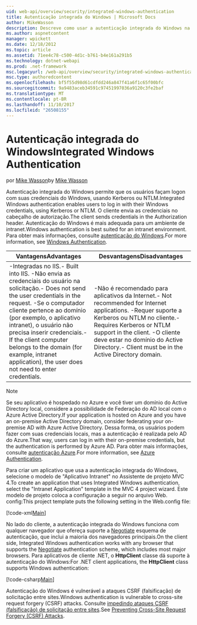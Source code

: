 ```yaml
---
uid: web-api/overview/security/integrated-windows-authentication
title: Autenticação integrada do Windows | Microsoft Docs
author: MikeWasson
description: Descreve como usar a autenticação integrada do Windows na API da Web do ASP.NET.
ms.author: aspnetcontent
manager: wpickett
ms.date: 12/18/2012
ms.topic: article
ms.assetid: 71ee4c78-c500-4d1c-b761-b4e161a291b5
ms.technology: dotnet-webapi
ms.prod: .net-framework
msc.legacyurl: /web-api/overview/security/integrated-windows-authentication
msc.type: authoredcontent
ms.openlocfilehash: bf5f55d98d61cdfdd246a847f41a6f1c65f00bfc
ms.sourcegitcommit: 9a9483aceb34591c97451997036a9120c3fe2baf
ms.translationtype: MT
ms.contentlocale: pt-BR
ms.lasthandoff: 11/10/2017
ms.locfileid: "26508155"
---
```

<a name="integrated-windows-authentication"></a><span data-ttu-id="8f6e4-103">Autenticação integrada do Windows</span><span class="sxs-lookup"><span data-stu-id="8f6e4-103">Integrated Windows Authentication</span></span>
====================
<span data-ttu-id="8f6e4-104">por [Mike Wasson](https://github.com/MikeWasson)</span><span class="sxs-lookup"><span data-stu-id="8f6e4-104">by [Mike Wasson](https://github.com/MikeWasson)</span></span>

<span data-ttu-id="8f6e4-105">Autenticação integrada do Windows permite que os usuários façam logon com suas credenciais do Windows, usando Kerberos ou NTLM.</span><span class="sxs-lookup"><span data-stu-id="8f6e4-105">Integrated Windows authentication enables users to log in with their Windows credentials, using Kerberos or NTLM.</span></span> <span data-ttu-id="8f6e4-106">O cliente envia as credenciais no cabeçalho de autorização.</span><span class="sxs-lookup"><span data-stu-id="8f6e4-106">The client sends credentials in the Authorization header.</span></span> <span data-ttu-id="8f6e4-107">Autenticação do Windows é mais adequada para um ambiente de intranet.</span><span class="sxs-lookup"><span data-stu-id="8f6e4-107">Windows authentication is best suited for an intranet environment.</span></span> <span data-ttu-id="8f6e4-108">Para obter mais informações, consulte [autenticação do Windows](https://www.iis.net/configreference/system.webserver/security/authentication/windowsauthentication).</span><span class="sxs-lookup"><span data-stu-id="8f6e4-108">For more information, see [Windows Authentication](https://www.iis.net/configreference/system.webserver/security/authentication/windowsauthentication).</span></span>

| <span data-ttu-id="8f6e4-109">Vantagens</span><span class="sxs-lookup"><span data-stu-id="8f6e4-109">Advantages</span></span> | <span data-ttu-id="8f6e4-110">Desvantagens</span><span class="sxs-lookup"><span data-stu-id="8f6e4-110">Disadvantages</span></span> |
| --- | --- |
| <span data-ttu-id="8f6e4-111">-Integradas no IIS.</span><span class="sxs-lookup"><span data-stu-id="8f6e4-111">- Built into IIS.</span></span> <span data-ttu-id="8f6e4-112">-Não envia as credenciais do usuário na solicitação.</span><span class="sxs-lookup"><span data-stu-id="8f6e4-112">- Does not send the user credentials in the request.</span></span> <span data-ttu-id="8f6e4-113">-Se o computador cliente pertence ao domínio (por exemplo, o aplicativo intranet), o usuário não precisa inserir credenciais.</span><span class="sxs-lookup"><span data-stu-id="8f6e4-113">- If the client computer belongs to the domain (for example, intranet application), the user does not need to enter credentials.</span></span> | <span data-ttu-id="8f6e4-114">-Não é recomendado para aplicativos da Internet.</span><span class="sxs-lookup"><span data-stu-id="8f6e4-114">- Not recommended for Internet applications.</span></span> <span data-ttu-id="8f6e4-115">-Requer suporte a Kerberos ou NTLM no cliente.</span><span class="sxs-lookup"><span data-stu-id="8f6e4-115">- Requires Kerberos or NTLM support in the client.</span></span> <span data-ttu-id="8f6e4-116">-O cliente deve estar no domínio do Active Directory.</span><span class="sxs-lookup"><span data-stu-id="8f6e4-116">- Client must be in the Active Directory domain.</span></span> |

> [!NOTE]
> <span data-ttu-id="8f6e4-117">Se seu aplicativo é hospedado no Azure e você tiver um domínio do Active Directory local, considere a possibilidade de Federação do AD local com o Azure Active Directory.</span><span class="sxs-lookup"><span data-stu-id="8f6e4-117">If your application is hosted on Azure and you have an on-premise Active Directory domain, consider federating your on-premise AD with Azure Active Directory.</span></span> <span data-ttu-id="8f6e4-118">Dessa forma, os usuários podem fazer com suas credenciais locais, mas a autenticação é realizada pelo AD do Azure.</span><span class="sxs-lookup"><span data-stu-id="8f6e4-118">That way, users can log in with their on-premise credentials, but the authentication is performed by Azure AD.</span></span> <span data-ttu-id="8f6e4-119">Para obter mais informações, consulte [autenticação Azure](../../../visual-studio/overview/2012/windows-azure-authentication.md).</span><span class="sxs-lookup"><span data-stu-id="8f6e4-119">For more information, see [Azure Authentication](../../../visual-studio/overview/2012/windows-azure-authentication.md).</span></span>


<span data-ttu-id="8f6e4-120">Para criar um aplicativo que usa a autenticação integrada do Windows, selecione o modelo de "Aplicativo Intranet" no Assistente de projeto MVC 4.</span><span class="sxs-lookup"><span data-stu-id="8f6e4-120">To create an application that uses Integrated Windows authentication, select the "Intranet Application" template in the MVC 4 project wizard.</span></span> <span data-ttu-id="8f6e4-121">Este modelo de projeto coloca a configuração a seguir no arquivo Web. config:</span><span class="sxs-lookup"><span data-stu-id="8f6e4-121">This project template puts the following setting in the Web.config file:</span></span>

[!code-xml[Main](integrated-windows-authentication/samples/sample1.xml)]

<span data-ttu-id="8f6e4-122">No lado do cliente, a autenticação integrada do Windows funciona com qualquer navegador que ofereça suporte a [Negotiate](http://www.ietf.org/rfc/rfc4559.txt) esquema de autenticação, que inclui a maioria dos navegadores principais.</span><span class="sxs-lookup"><span data-stu-id="8f6e4-122">On the client side, Integrated Windows authentication works with any browser that supports the [Negotiate](http://www.ietf.org/rfc/rfc4559.txt) authentication scheme, which includes most major browsers.</span></span> <span data-ttu-id="8f6e4-123">Para aplicativos de cliente .NET, o **HttpClient** classe dá suporte à autenticação do Windows:</span><span class="sxs-lookup"><span data-stu-id="8f6e4-123">For .NET client applications, the **HttpClient** class supports Windows authentication:</span></span>

[!code-csharp[Main](integrated-windows-authentication/samples/sample2.cs)]

<span data-ttu-id="8f6e4-124">Autenticação do Windows é vulnerável a ataques CSRF (falsificação) de solicitação entre sites.</span><span class="sxs-lookup"><span data-stu-id="8f6e4-124">Windows authentication is vulnerable to cross-site request forgery (CSRF) attacks.</span></span> <span data-ttu-id="8f6e4-125">Consulte [impedindo ataques CSRF (falsificação) de solicitação entre sites](preventing-cross-site-request-forgery-csrf-attacks.md).</span><span class="sxs-lookup"><span data-stu-id="8f6e4-125">See [Preventing Cross-Site Request Forgery (CSRF) Attacks](preventing-cross-site-request-forgery-csrf-attacks.md).</span></span>
